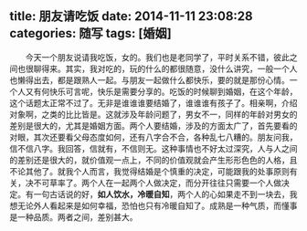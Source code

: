 title: 朋友请吃饭
date: 2014-11-11 23:08:28
categories: 随写
tags: [婚姻]
---

　　今天一个朋友说请我吃饭，女的。我们也是老同学了，平时关系不错，彼此之间也很聊得来。其实，我对吃的，玩的什么的都很随意，没什么讲究，一般一个人也懒得出去，都是跟熟人一起。与朋友一起做什么都快乐，要的就是那份心情。一个人又有何快乐可言呢，快乐是需要分享的。吃饭的时候聊到婚姻，在这个年龄，这个话题太正常不过了。无非是谁谁谁要结婚了，谁谁谁有孩子了。相亲啊，介绍对象啊，之类的比比皆是。这就涉及年龄问题了，男女不一，同样的年龄对男女的差别是很大的，尤其是婚姻方面。两个人要结婚，涉及的方面太广了，首先要看的对眼，其次还要看父母态度如何，还有八字合不合，各种乱七八糟的。朋友问我，信不信八字。我回答，信就有，不信则无。这种事情也不好太过深究，人与人之间的差别还是很大的，就价值观一点上，不同的价值观就会产生形形色色的人格，且不论其他了。就我个人而言，我觉得结婚是个慎重的决定，可能跟我的处事原则有关，决不可草率了。两个人在一起两个人做决定，而分开往往只需要一个人做决定。有一句古话说的好，**如人饮水，冷暖自知**，两个人的心如果走不到一块去，我想无论外人看起来是如何幸福，恐怕也只有冷暖自知了。成熟是一种气质，而懂事是一种品质。两者之间，差别甚大。
